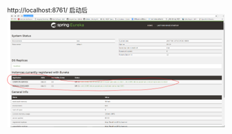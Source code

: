 http://localhost:8761/
启动后
![image](https://github.com/yueheng-li/OrganicAgriculture/blob/devlop/source/OrganicAgriculture-EurekaServer/eureka-server.PNG)
